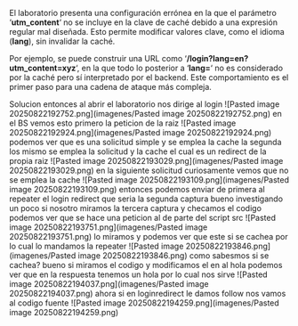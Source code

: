 El laboratorio presenta una configuración errónea en la que el parámetro ‘**utm_content**‘ no se incluye en la clave de caché debido a una expresión regular mal diseñada. Esto permite modificar valores clave, como el idioma (**lang**), sin invalidar la caché.

Por ejemplo, se puede construir una URL como ‘**/login?lang=en?utm_content=xyz**‘, en la que todo lo posterior a ‘**lang=**‘ no es considerado por la caché pero sí interpretado por el backend. Este comportamiento es el primer paso para una cadena de ataque más compleja.

Solucion
entonces al abrir el laboratorio nos dirige al login
![Pasted image 20250822192752.png](imagenes/Pasted image 20250822192752.png)
en el BS vemos esto
primero la peticion de la raiz
![Pasted image 20250822192924.png](imagenes/Pasted image 20250822192924.png)
podemos ver que es una solicitud simple y se emplea la cache
la segunda los mismo se emplea la solicitud y la cache el cual es un redirect de la propia raiz
![Pasted image 20250822193029.png](imagenes/Pasted image 20250822193029.png)
en la siguiente solicitud curiosamente vemos que no se emplea la cache
![Pasted image 20250822193109.png](imagenes/Pasted image 20250822193109.png)
entonces podemos enviar de primera al repeater el login redirect que seria la segunda captura
bueno investigando un poco si nosotro miramos la tercera captura y checamos el codigo podemos ver que se hace una peticion al de parte del script src
![Pasted image 20250822193751.png](imagenes/Pasted image 20250822193751.png)
lo miramos
y podemos ver que este si se cachea por lo cual lo mandamos la repeater
![Pasted image 20250822193846.png](imagenes/Pasted image 20250822193846.png)
como sabesmos si se cachea?
bueno si miramos el codigo y modificamos el en al hola podemos ver que en la respuesta tenemos un hola por lo cual nos sirve
![Pasted image 20250822194037.png](imagenes/Pasted image 20250822194037.png)
ahora si en loginredirect le damos follow  nos vamos al codigo fuente
![Pasted image 20250822194259.png](imagenes/Pasted image 20250822194259.png)
